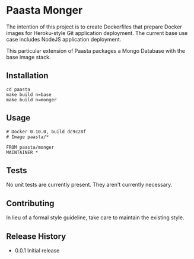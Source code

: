 Paasta Monger
=============

The intention of this project is to create Dockerfiles that prepare Docker images for Heroku-style Git application
deployment. The current base use case includes NodeJS application deployment.

This particular extension of Paasta packages a Mongo Database with the base image stack.

## Installation

    cd paasta
    make build n=base
    make build n=monger

## Usage

    # Docker 0.10.0, build dc9c28f
    # Image paasta/*

    FROM paasta/monger
    MAINTAINER *

## Tests

No unit tests are currently present. They aren't currently necessary.

## Contributing

In lieu of a formal style guideline, take care to maintain the existing style.

## Release History

+ 0.0.1 Initial release
